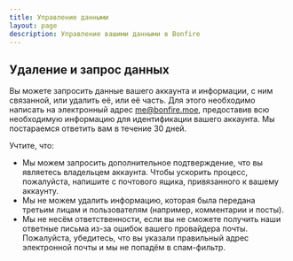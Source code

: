 ```yaml
---
title: Управление данными
layout: page
description: Управление вашими данными в Bonfire
---
```


## Удаление и запрос данных

Вы можете запросить данные вашего аккаунта и информации, с ним
связанной, или удалить её, или её часть. Для этого необходимо написать
на электронный адрес [me@bonfire.moe](mailto:me@bonfire.moe), предоставив всю необходимую
информацию для идентификации вашего аккаунта. Мы постараемся ответить вам
в течение 30 дней.

Учтите, что:

* Мы можем запросить дополнительное подтверждение, что вы являетесь
  владельцем аккаунта. Чтобы ускорить процесс, пожалуйста, напишите
  с почтового ящика, привязанного к вашему аккаунту.
* Мы не можем удалить информацию, которая была передана третьим лицам
  и пользователям (например, комментарии и посты).
* Мы не несём ответственности, если вы не сможете получить наши ответные
  письма из-за ошибок вашего провайдера почты. Пожалуйста, убедитесь,
  что вы указали правильный адрес электронной почты и мы не попадём в
  спам-фильтр.
